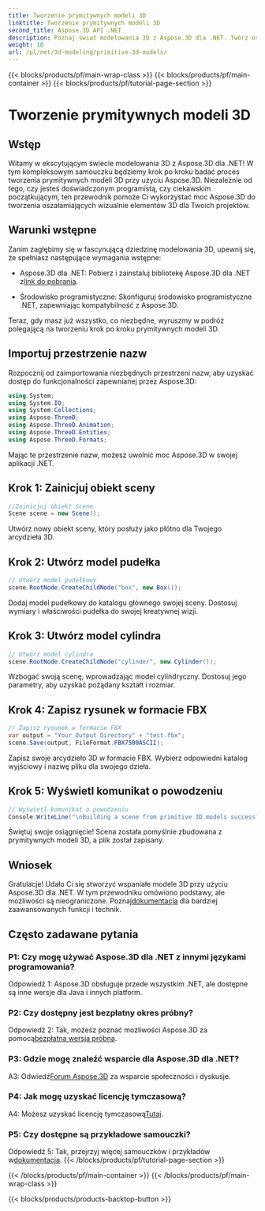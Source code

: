 ```yaml
---
title: Tworzenie prymitywnych modeli 3D
linktitle: Tworzenie prymitywnych modeli 3D
second_title: Aspose.3D API .NET
description: Poznaj świat modelowania 3D z Aspose.3D dla .NET. Twórz oszałamiające, prymitywne modele bez wysiłku.
weight: 10
url: /pl/net/3d-modeling/primitive-3d-models/
---
```


{{< blocks/products/pf/main-wrap-class >}}
{{< blocks/products/pf/main-container >}}
{{< blocks/products/pf/tutorial-page-section >}}

# Tworzenie prymitywnych modeli 3D

## Wstęp

Witamy w ekscytującym świecie modelowania 3D z Aspose.3D dla .NET! W tym kompleksowym samouczku będziemy krok po kroku badać proces tworzenia prymitywnych modeli 3D przy użyciu Aspose.3D. Niezależnie od tego, czy jesteś doświadczonym programistą, czy ciekawskim początkującym, ten przewodnik pomoże Ci wykorzystać moc Aspose.3D do tworzenia oszałamiających wizualnie elementów 3D dla Twoich projektów.

## Warunki wstępne

Zanim zagłębimy się w fascynującą dziedzinę modelowania 3D, upewnij się, że spełniasz następujące wymagania wstępne:

-  Aspose.3D dla .NET: Pobierz i zainstaluj bibliotekę Aspose.3D dla .NET z[link do pobrania](https://releases.aspose.com/3d/net/).

- Środowisko programistyczne: Skonfiguruj środowisko programistyczne .NET, zapewniając kompatybilność z Aspose.3D.

Teraz, gdy masz już wszystko, co niezbędne, wyruszmy w podróż polegającą na tworzeniu krok po kroku prymitywnych modeli 3D.

## Importuj przestrzenie nazw

Rozpocznij od zaimportowania niezbędnych przestrzeni nazw, aby uzyskać dostęp do funkcjonalności zapewnianej przez Aspose.3D:

```csharp
using System;
using System.IO;
using System.Collections;
using Aspose.ThreeD;
using Aspose.ThreeD.Animation;
using Aspose.ThreeD.Entities;
using Aspose.ThreeD.Formats;
```

Mając te przestrzenie nazw, możesz uwolnić moc Aspose.3D w swojej aplikacji .NET.

## Krok 1: Zainicjuj obiekt sceny

```csharp
//Zainicjuj obiekt Scene
Scene scene = new Scene();
```

Utwórz nowy obiekt sceny, który posłuży jako płótno dla Twojego arcydzieła 3D.

## Krok 2: Utwórz model pudełka

```csharp
// Utwórz model pudełkowy
scene.RootNode.CreateChildNode("box", new Box());
```

Dodaj model pudełkowy do katalogu głównego swojej sceny. Dostosuj wymiary i właściwości pudełka do swojej kreatywnej wizji.

## Krok 3: Utwórz model cylindra

```csharp
// Utwórz model cylindra
scene.RootNode.CreateChildNode("cylinder", new Cylinder());
```

Wzbogać swoją scenę, wprowadzając model cylindryczny. Dostosuj jego parametry, aby uzyskać pożądany kształt i rozmiar.

## Krok 4: Zapisz rysunek w formacie FBX

```csharp
// Zapisz rysunek w formacie FBX
var output = "Your Output Directory" + "test.fbx";
scene.Save(output, FileFormat.FBX7500ASCII);
```

Zapisz swoje arcydzieło 3D w formacie FBX. Wybierz odpowiedni katalog wyjściowy i nazwę pliku dla swojego dzieła.

## Krok 5: Wyświetl komunikat o powodzeniu

```csharp
// Wyświetl komunikat o powodzeniu
Console.WriteLine("\nBuilding a scene from primitive 3D models successfully.\nFile saved at " + output);
```

Świętuj swoje osiągnięcie! Scena została pomyślnie zbudowana z prymitywnych modeli 3D, a plik został zapisany.

## Wniosek

 Gratulacje! Udało Ci się stworzyć wspaniałe modele 3D przy użyciu Aspose.3D dla .NET. W tym przewodniku omówiono podstawy, ale możliwości są nieograniczone. Poznaj[dokumentacja](https://reference.aspose.com/3d/net/) dla bardziej zaawansowanych funkcji i technik.

## Często zadawane pytania

### P1: Czy mogę używać Aspose.3D dla .NET z innymi językami programowania?

Odpowiedź 1: Aspose.3D obsługuje przede wszystkim .NET, ale dostępne są inne wersje dla Java i innych platform.

### P2: Czy dostępny jest bezpłatny okres próbny?

 Odpowiedź 2: Tak, możesz poznać możliwości Aspose.3D za pomocą[bezpłatna wersja próbna](https://releases.aspose.com/).

### P3: Gdzie mogę znaleźć wsparcie dla Aspose.3D dla .NET?

 A3: Odwiedź[Forum Aspose.3D](https://forum.aspose.com/c/3d/18) za wsparcie społeczności i dyskusje.

### P4: Jak mogę uzyskać licencję tymczasową?

 A4: Możesz uzyskać licencję tymczasową[Tutaj](https://purchase.aspose.com/temporary-license/).

### P5: Czy dostępne są przykładowe samouczki?

 Odpowiedź 5: Tak, przejrzyj więcej samouczków i przykładów w[dokumentacja](https://reference.aspose.com/3d/net/).
{{< /blocks/products/pf/tutorial-page-section >}}

{{< /blocks/products/pf/main-container >}}
{{< /blocks/products/pf/main-wrap-class >}}

{{< blocks/products/products-backtop-button >}}
